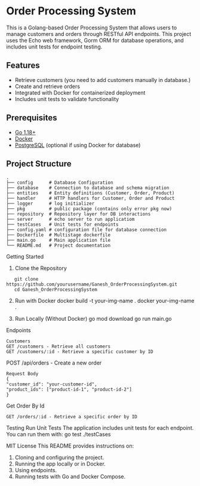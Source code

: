 # Order Processing System

This is a Golang-based Order Processing System that allows users to manage customers and orders through RESTful API endpoints. This project uses the Echo web framework, Gorm ORM for database operations, and includes unit tests for endpoint testing.

## Features

- Retrieve customers (you need to add customers manually in database.)
- Create and retrieve orders
- Integrated with Docker for containerized deployment
- Includes unit tests to validate functionality

## Prerequisites

- [Go 1.18+](https://golang.org/dl/)
- [Docker](https://www.docker.com/get-started)
- [PostgreSQL](https://www.postgresql.org/download/) (optional if using Docker for database)

## Project Structure

```
.
├── config      # Database Configuration
├── database    # Connection to database and schema migration
├── entities    # Entity definitions (Customer, Order, Product)
├── handler     # HTTP handlers for Customer, Order and Product
├── logger      # log initializer
├── pkg         # public package (contains only error pkg now)
├── repository  # Repository layer for DB interactions
├── server      # echo server to run applicatiom
├── testCases   # Unit tests for endpoints
├── config.yaml # configuration file for database connection
├── Dockerfile  # Multistage dockerfile
├── main.go     # Main application file
└── README.md   # Project documentation
```

Getting Started

1. Clone the Repository

```
   git clone https://github.com/yourusername/Ganesh_OrderProcessingSystem.git
   cd Ganesh_OrderProcessingSystem
```

2. Run with Docker
   docker build -t your-img-name .
   docker your-img-name .

3. Run Locally (Without Docker)
   go mod download
   go run main.go

Endpoints

```
Customers
GET /customers - Retrieve all customers
GET /customers/:id - Retrieve a specific customer by ID
```

POST /api/orders -
Create a new order

```
Request Body
{
"customer_id": "your-customer-id",
"product_ids": ["product-id-1", "product-id-2"]
}
```

Get Order By Id

```
GET /orders/:id - Retrieve a specific order by ID
```

Testing
Run Unit Tests
The application includes unit tests for each endpoint. You can run them with:
go test ./testCases

MIT License
This README provides instructions on:

1. Cloning and configuring the project.
2. Running the app locally or in Docker.
3. Using endpoints.
4. Running tests with Go and Docker Compose.
